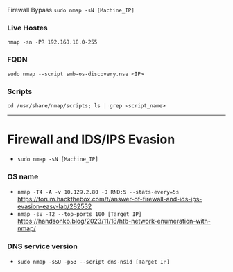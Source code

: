Firewall Bypass ```sudo nmap -sN [Machine_IP]```


### Live Hostes
```nmap -sn -PR 192.168.18.0-255```

### FQDN
```sudo nmap --script smb-os-discovery.nse <IP>```


### Scripts
```cd /usr/share/nmap/scripts; ls | grep <script_name>```


---------------------
# Firewall and IDS/IPS Evasion

- ```sudo nmap -sN [Machine_IP]```


### OS name
- ```nmap -T4 -A -v 10.129.2.80 -D RND:5 --stats-every=5s``` https://forum.hackthebox.com/t/answer-of-firewall-and-ids-ips-evasion-easy-lab/282532
- ```nmap -sV -T2 --top-ports 100 [Target IP]``` https://handsonkb.blog/2023/11/18/htb-network-enumeration-with-nmap/


### DNS service version
- ```sudo nmap -sSU -p53 --script dns-nsid [Target IP]```

